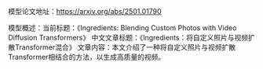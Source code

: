 模型论文地址：https://arxiv.org/abs/2501.01790

模型概述：当前标题：《Ingredients: Blending Custom Photos with Video Diffusion Transformers》
中文文章标题：《Ingredients：将自定义照片与视频扩散Transformer混合》
文章内容：本文介绍了一种将自定义照片与视频扩散Transformer相结合的方法，以生成高质量的视频。
